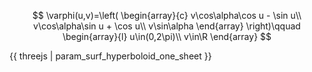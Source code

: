 $$
\varphi(u,v)=\left(
\begin{array}{c}
v\cos\alpha\cos u - \sin u\\
v\cos\alpha\sin u  + \cos u\\
v\sin\alpha
\end{array}
\right)\qquad
\begin{array}{l}
u\in(0,2\pi)\\
v\in\R
\end{array}
$$

{{ threejs | param_surf_hyperboloid_one_sheet }}